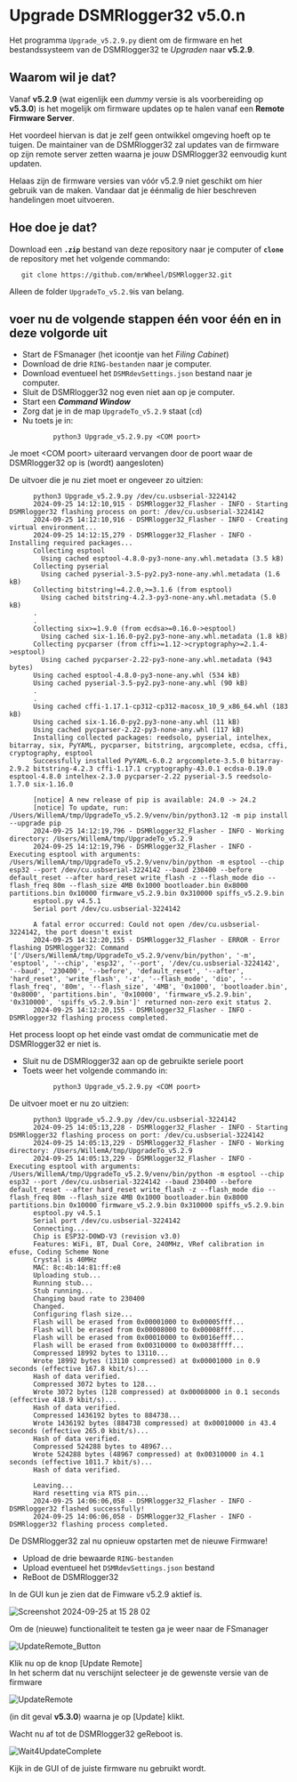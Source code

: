 # Upgrade DSMRlogger32 v5.0.n

Het programma `Upgrade_v5.2.9.py` dient om  de firmware en het bestandssysteem van de DSMRlogger32 te *Upgraden* naar **v5.2.9**.

## Waarom wil je dat?

Vanaf **v5.2.9** (wat eigenlijk een *dummy* versie is als voorbereiding op **v5.3.0**) is het mogelijk
om firmware updates op te halen vanaf een **Remote Firmware Server**.

Het voordeel hiervan is dat je zelf geen ontwikkel omgeving hoeft op te tuigen. De maintainer van
de DSMRlogger32 zal updates van de firmware op zijn remote server zetten waarna je jouw
DSMRlogger32 eenvoudig kunt updaten.

Helaas zijn de firmware versies van vóór v5.2.9 niet geschikt om hier gebruik van de maken. Vandaar
dat je éénmalig de hier beschreven handelingen moet uitvoeren.

## Hoe doe je dat?

Download een **`.zip`** bestand van deze repository naar je computer of **`clone`** de repository met het volgende commando:
```
   git clone https://github.com/mrWheel/DSMRlogger32.git
```
Alleen de folder `UpgradeTo_v5.2.9`is van belang. 

## voer nu de volgende stappen één voor één en in deze volgorde uit
*  Start de FSmanager (het icoontje van het *Filing Cabinet*)
*  Download de drie `RING-bestanden` naar je computer.
*  Download eventueel het `DSMRdevSettings.json` bestand naar je computer.
*  Sluit de DSMRlogger32 nog even niet aan op je computer.
*  Start een ***Command Window***
*  Zorg dat je in de map `UpgradeTo_v5.2.9` staat (`cd`)
*  Nu toets je in:
```
           python3 Upgrade_v5.2.9.py <COM poort>
```
<space>   Je moet &lt;COM poort&gt; uiteraard vervangen door de poort waar de DSMRlogger32 op is (wordt) aangesloten)

<space>    De uitvoer die je nu ziet moet er ongeveer zo uitzien:
```
      python3 Upgrade_v5.2.9.py /dev/cu.usbserial-3224142
      2024-09-25 14:12:10,915 - DSMRlogger32_Flasher - INFO - Starting DSMRlogger32 flashing process on port: /dev/cu.usbserial-3224142
      2024-09-25 14:12:10,916 - DSMRlogger32_Flasher - INFO - Creating virtual environment...
      2024-09-25 14:12:15,279 - DSMRlogger32_Flasher - INFO - Installing required packages...
      Collecting esptool
        Using cached esptool-4.8.0-py3-none-any.whl.metadata (3.5 kB)
      Collecting pyserial
        Using cached pyserial-3.5-py2.py3-none-any.whl.metadata (1.6 kB)
      Collecting bitstring!=4.2.0,>=3.1.6 (from esptool)
        Using cached bitstring-4.2.3-py3-none-any.whl.metadata (5.0 kB)
      .
      .
      Collecting six>=1.9.0 (from ecdsa>=0.16.0->esptool)
        Using cached six-1.16.0-py2.py3-none-any.whl.metadata (1.8 kB)
      Collecting pycparser (from cffi>=1.12->cryptography>=2.1.4->esptool)
        Using cached pycparser-2.22-py3-none-any.whl.metadata (943 bytes)
      Using cached esptool-4.8.0-py3-none-any.whl (534 kB)
      Using cached pyserial-3.5-py2.py3-none-any.whl (90 kB)
      .
      .
      Using cached cffi-1.17.1-cp312-cp312-macosx_10_9_x86_64.whl (183 kB)
      Using cached six-1.16.0-py2.py3-none-any.whl (11 kB)
      Using cached pycparser-2.22-py3-none-any.whl (117 kB)
      Installing collected packages: reedsolo, pyserial, intelhex, bitarray, six, PyYAML, pycparser, bitstring, argcomplete, ecdsa, cffi, cryptography, esptool
      Successfully installed PyYAML-6.0.2 argcomplete-3.5.0 bitarray-2.9.2 bitstring-4.2.3 cffi-1.17.1 cryptography-43.0.1 ecdsa-0.19.0 esptool-4.8.0 intelhex-2.3.0 pycparser-2.22 pyserial-3.5 reedsolo-1.7.0 six-1.16.0
      
      [notice] A new release of pip is available: 24.0 -> 24.2
      [notice] To update, run: /Users/WillemA/tmp/UpgradeTo_v5.2.9/venv/bin/python3.12 -m pip install --upgrade pip
      2024-09-25 14:12:19,796 - DSMRlogger32_Flasher - INFO - Working directory: /Users/WillemA/tmp/UpgradeTo_v5.2.9
      2024-09-25 14:12:19,796 - DSMRlogger32_Flasher - INFO - Executing esptool with arguments: /Users/WillemA/tmp/UpgradeTo_v5.2.9/venv/bin/python -m esptool --chip esp32 --port /dev/cu.usbserial-3224142 --baud 230400 --before default_reset --after hard_reset write_flash -z --flash_mode dio --flash_freq 80m --flash_size 4MB 0x1000 bootloader.bin 0x8000 partitions.bin 0x10000 firmware_v5.2.9.bin 0x310000 spiffs_v5.2.9.bin
      esptool.py v4.5.1
      Serial port /dev/cu.usbserial-3224142
      
      A fatal error occurred: Could not open /dev/cu.usbserial-3224142, the port doesn't exist
      2024-09-25 14:12:20,155 - DSMRlogger32_Flasher - ERROR - Error flashing DSMRlogger32: Command '['/Users/WillemA/tmp/UpgradeTo_v5.2.9/venv/bin/python', '-m', 'esptool', '--chip', 'esp32', '--port', '/dev/cu.usbserial-3224142', '--baud', '230400', '--before', 'default_reset', '--after', 'hard_reset', 'write_flash', '-z', '--flash_mode', 'dio', '--flash_freq', '80m', '--flash_size', '4MB', '0x1000', 'bootloader.bin', '0x8000', 'partitions.bin', '0x10000', 'firmware_v5.2.9.bin', '0x310000', 'spiffs_v5.2.9.bin']' returned non-zero exit status 2.
      2024-09-25 14:12:20,155 - DSMRlogger32_Flasher - INFO - DSMRlogger32 flashing process completed.
```
<space>     Het process loopt op het einde vast omdat de communicatie met de DSMRlogger32 er niet is.
*  Sluit nu de DSMRlogger32 aan op de gebruikte seriele poort
*  Toets weer het volgende commando in:
```
           python3 Upgrade_v5.2.9.py <COM poort>
```
<space>    De uitvoer moet er nu zo uitzien:
```
      python3 Upgrade_v5.2.9.py /dev/cu.usbserial-3224142
      2024-09-25 14:05:13,228 - DSMRlogger32_Flasher - INFO - Starting DSMRlogger32 flashing process on port: /dev/cu.usbserial-3224142
      2024-09-25 14:05:13,229 - DSMRlogger32_Flasher - INFO - Working directory: /Users/WillemA/tmp/UpgradeTo_v5.2.9
      2024-09-25 14:05:13,229 - DSMRlogger32_Flasher - INFO - Executing esptool with arguments: /Users/WillemA/tmp/UpgradeTo_v5.2.9/venv/bin/python -m esptool --chip esp32 --port /dev/cu.usbserial-3224142 --baud 230400 --before default_reset --after hard_reset write_flash -z --flash_mode dio --flash_freq 80m --flash_size 4MB 0x1000 bootloader.bin 0x8000 partitions.bin 0x10000 firmware_v5.2.9.bin 0x310000 spiffs_v5.2.9.bin
      esptool.py v4.5.1
      Serial port /dev/cu.usbserial-3224142
      Connecting....
      Chip is ESP32-D0WD-V3 (revision v3.0)
      Features: WiFi, BT, Dual Core, 240MHz, VRef calibration in efuse, Coding Scheme None
      Crystal is 40MHz
      MAC: 8c:4b:14:81:ff:e8
      Uploading stub...
      Running stub...
      Stub running...
      Changing baud rate to 230400
      Changed.
      Configuring flash size...
      Flash will be erased from 0x00001000 to 0x00005fff...
      Flash will be erased from 0x00008000 to 0x00008fff...
      Flash will be erased from 0x00010000 to 0x0016efff...
      Flash will be erased from 0x00310000 to 0x0038ffff...
      Compressed 18992 bytes to 13110...
      Wrote 18992 bytes (13110 compressed) at 0x00001000 in 0.9 seconds (effective 167.8 kbit/s)...
      Hash of data verified.
      Compressed 3072 bytes to 128...
      Wrote 3072 bytes (128 compressed) at 0x00008000 in 0.1 seconds (effective 418.9 kbit/s)...
      Hash of data verified.
      Compressed 1436192 bytes to 884738...
      Wrote 1436192 bytes (884738 compressed) at 0x00010000 in 43.4 seconds (effective 265.0 kbit/s)...
      Hash of data verified.
      Compressed 524288 bytes to 48967...
      Wrote 524288 bytes (48967 compressed) at 0x00310000 in 4.1 seconds (effective 1011.7 kbit/s)...
      Hash of data verified.
      
      Leaving...
      Hard resetting via RTS pin...
      2024-09-25 14:06:06,058 - DSMRlogger32_Flasher - INFO - DSMRlogger32 flashed successfully!
      2024-09-25 14:06:06,058 - DSMRlogger32_Flasher - INFO - DSMRlogger32 flashing process completed.
```
<space>      De DSMRlogger32 zal nu opnieuw opstarten met de nieuwe Firmware!
*  Upload de drie bewaarde `RING-bestanden`
*  Upload eventueel het `DSMRdevSettings.json` bestand
*  ReBoot de DSMRlogger32

In de GUI kun je zien dat de Fimware v5.2.9 aktief is.

![Screenshot 2024-09-25 at 15 28 02](https://github.com/user-attachments/assets/ee61d6a7-fb1d-4bea-9db8-522707e0b86c)

Om de (nieuwe) functionaliteit te testen ga je weer naar de FSmanager

![UpdateRemote_Button](https://github.com/user-attachments/assets/728f35e3-c8d9-41c7-a2c1-9ad37167232e)

Klik nu op de knop [Update Remote]<br>
In het scherm dat nu verschijnt selecteer je de gewenste versie van de firmware 

![UpdateRemote](https://github.com/user-attachments/assets/7d34b2e0-8e21-4627-a104-1c31d218b7fe)

(in dit geval **v5.3.0**) waarna je op [Update] klikt.

Wacht nu af tot de DSMRlogger32 geReboot is.

![Wait4UpdateComplete](https://github.com/user-attachments/assets/1796d7c6-e05b-4290-b7aa-663da387dbd5)

Kijk in de GUI of de juiste firmware nu gebruikt wordt.
